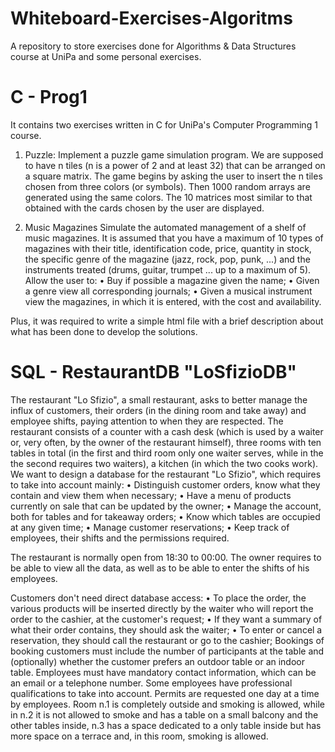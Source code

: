 # Whiteboard-Exercises-Algoritms
A repository to store exercises done for Algorithms &amp; Data Structures course at UniPa and some personal exercises.

# C - Prog1
It contains two exercises written in C for UniPa's Computer Programming 1 course.

1) Puzzle:
Implement a puzzle game simulation program. We are supposed to have n tiles (n is a power of 2 and at least 32) that can be arranged on a square matrix. The game begins by asking the user to insert the n tiles chosen from three colors (or symbols). 
Then 1000 random arrays are generated using the same colors.
The 10 matrices most similar to that obtained with the cards chosen by the user are displayed.

2) Music Magazines
Simulate the automated management of a shelf of music magazines. 
It is assumed that you have a maximum of 10 types of magazines with their title, identification code, price, quantity in stock, the specific genre of the magazine (jazz, rock, pop, punk, ...) and the instruments treated (drums, guitar, trumpet ... up to a maximum of 5).
Allow the user to:
• Buy if possible a magazine given the name;
• Given a genre view all corresponding journals;
• Given a musical instrument view the magazines, in which it is entered, with the
cost and availability.

Plus, it was required to write a simple html file with a brief description about what has been done to develop the solutions.

# SQL - RestaurantDB "LoSfizioDB"
The restaurant "Lo Sfizio", a small restaurant, asks to better manage the influx of customers, their orders (in the dining room and take away) and employee shifts, paying attention to when they are respected.
The restaurant consists of a counter with a cash desk (which is used by a waiter or, very often, by the owner of the restaurant himself), three rooms with ten tables in total (in the first and third room only one waiter serves, while in the the second requires two waiters), a kitchen (in which the two cooks work).
We want to design a database for the restaurant "Lo Sfizio", which requires to take into account mainly:
• Distinguish customer orders, know what they contain and view them when necessary;
• Have a menu of products currently on sale that can be updated by the owner;
• Manage the account, both for tables and for takeaway orders;
• Know which tables are occupied at any given time;
• Manage customer reservations;
• Keep track of employees, their shifts and the permissions required.

The restaurant is normally open from 18:30 to 00:00.
The owner requires to be able to view all the data, as well as to be able to enter the shifts of his employees.

Customers don't need direct database access:
• To place the order, the various products will be inserted directly by the waiter who will report the order to the cashier, at the customer's request;
• If they want a summary of what their order contains, they should ask the waiter;
• To enter or cancel a reservation, they should call the restaurant or go to the cashier;
Bookings of booking customers must include the number of participants at the table and (optionally) whether the customer prefers an outdoor table or an indoor table.
Employees must have mandatory contact information, which can be an email or a telephone number.
Some employees have professional qualifications to take into account. Permits are requested one day at a time by employees.
Room n.1 is completely outside and smoking is allowed, while in n.2 it is not allowed to smoke and has a table on a small balcony and the other tables inside, n.3 has a space dedicated to a only table inside but has more space on a terrace and, in this room, smoking is allowed.
